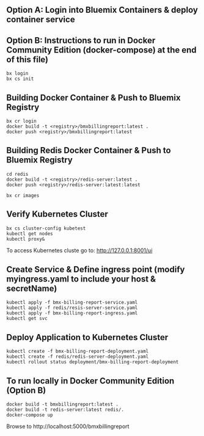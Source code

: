 
## Option A: Login into Bluemix Containers & deploy container service
## Option B: Instructions to run in Docker Community Edition (docker-compose) at the end of this file)
```
bx login 
bx cs init
```

## Building Docker Container & Push to Bluemix Registry

```
bx cr login
docker build -t <registry>/bmxbillingreport:latest .
docker push <registry>/bmxbillingreport:latest
```

## Building Redis Docker Container & Push to Bluemix Registry
```
cd redis
docker build -t <registry>/redis-server:latest .
docker push <registry>/redis-server:latest:latest

bx cr images
```


## Verify Kubernetes Cluster
```
bx cs cluster-config kubetest
kubectl get nodes
kubectl proxy&
```

To access Kubernetes cluste go to:  http://127.0.0.1:8001/ui

## Create Service & Define ingress point (modify myingress.yaml to include your host & secretName)
```
kubectl apply -f bmx-billing-report-service.yaml
kubectl apply -f redis/resis-server-service.yaml
kubectl apply -f bmx-billing-report-ingress.yaml
kubectl get svc
```


## Deploy Application to Kubernetes Cluster
```
kubectl create -f bmx-billing-report-deployment.yaml
kubectl create -f redis/redis-server-deployment.yaml
kubectl rollout status deployment/bmx-billing-report-deployment
```

## To run locally in Docker Community Edition (Option B)
```
docker build -t bmxbillingreport:latest .
docker build -t redis-server:latest redis/.
docker-compose up

```
Browse to http://localhost:5000/bmxbillingreport
